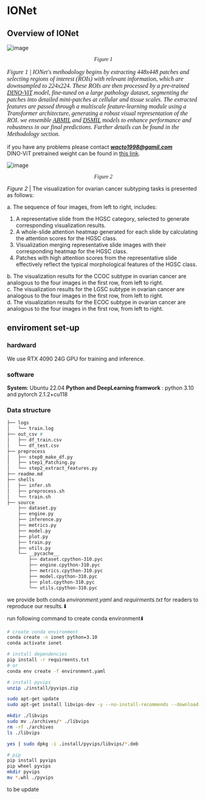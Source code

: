 # IONet

## Overview of IONet
 ![image](https://github.com/user-attachments/assets/41aec451-e10f-4729-ae8e-c7cd159ac585)
<p style="text-align: center; font-style: italic; font-family: 'Times New Roman';">
Figure 1
</p>



<p style="font-style: italic; font-family: 'Times New Roman';font-size:16px">
Figure 1 | IONet's methodology begins by extracting 448x448 patches and selecting regions of interest (ROIs) with relevant information, which are downsampled to 224x224. These ROIs are then processed by a pre-trained <a href="https://arxiv.org/abs/2104.14294">DINO-ViT</a> model, fine-tuned on a large pathology dataset, segmenting the patches into detailed mini-patches at cellular and tissue scales. The extracted features are passed through a multiscale feature-learning module using a Transformer architecture, generating a robust visual representation of the ROI. we ensemble <a href="https://arxiv.org/abs/1802.04712">ABMIL</a> and <a href="https://arxiv.org/abs/2011.08939">DSMIL</a> models to enhance performance and robustness in our final predictions. Further details can be found in the Methodology section.
</p>

if you have any problems please contact ***wacto1998@gamil.com*** <br>
DINO-ViT pretrained weight can be found in [this link](https://github.com/lunit-io/benchmark-ssl-pathology/releases/tag/pretrained-weights).

![image](https://github.com/user-attachments/assets/2c860d7b-9e10-4d63-9154-a9afbcb61f6a)
<p style="text-align: center; font-style: italic; font-family: 'Times New Roman';">
Figure 2
</p>

*Figure 2* | The visualization for ovarian cancer subtyping tasks is presented as follows:

a. The sequence of four images, from left to right, includes:  
   1. A representative slide from the HGSC category, selected to generate corresponding visualization results.  
   2. A whole-slide attention heatmap generated for each slide by calculating the attention scores for the HGSC class.  
   3. Visualization merging representative slide images with their corresponding heatmap for the HGSC class.  
   4. Patches with high attention scores from the representative slide effectively reflect the typical morphological features of the HGSC class.

b. The visualization results for the CCOC subtype in ovarian cancer are analogous to the four images in the first row, from left to right.  
c. The visualization results for the LGSC subtype in ovarian cancer are analogous to the four images in the first row, from left to right.  
d. The visualization results for the ECOC subtype in ovarian cancer are analogous to the four images in the first row, from left to right.




## enviroment set-up
### hardward 
We use RTX 4090 24G GPU for training and inference.

### software
**System**: Ubuntu 22.04
**Python and DeepLearning framwork** : python 3.10 and pytorch 2.1.2+cu118

### Data structure
```bash
├── logs
│   └── train.log
├── out_csv # 
│   ├── df_train.csv
│   └── df_test.csv
├── preprocess
│   ├── step0_make_df.py
│   ├── step1_Patching.py
│   └── step2_extract_features.py
├── readme.md
├── shells
│   ├── infer.sh
│   ├── preprocess.sh
│   └── train.sh
├── source
    ├── dataset.py
    ├── engine.py
    ├── inference.py
    ├── metrics.py
    ├── model.py
    ├── plot.py
    ├── train.py
    ├── utils.py
    └── __pycache__
        ├── dataset.cpython-310.pyc
        ├── engine.cpython-310.pyc
        ├── metrics.cpython-310.pyc
        ├── model.cpython-310.pyc
        ├── plot.cpython-310.pyc
        └── utils.cpython-310.pyc

```
we provide both conda *environment.yaml* and *requirments.txt* for readers to reproduce our results.⬇

run following command to create conda environment⬇️

```bash
# create conda environment
conda create -n ionet python=3.10 
conda activate ionet

# install dependencies
pip install -r requirments.txt
# or
conda env create -f environment.yaml

# install pyvips
unzip ./install/pyvips.zip 

sudo apt-get update
sudo apt-get install libvips-dev -y --no-install-recommends --download-only -o dir::cache='./'

mkdir ./libvips
sudo mv ./archives/* ./libvips    
rm -rf ./archives
ls ./libvips

yes | sudo dpkg -i .install/pyvips/libvips/*.deb

# pip
pip install pyvips
pip wheel pyvips
mkdir pyvips
mv *.whl ./pyvips
```

to be update
